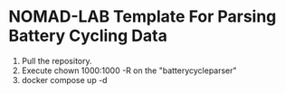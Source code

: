 # NOMAD-LAB Template For Parsing Battery Cycling Data

1. Pull the repository.
2. Execute chown 1000:1000 -R on the "batterycycleparser"
3. docker compose up -d
